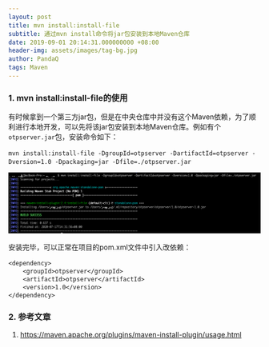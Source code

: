 ```yaml
---
layout: post
title: mvn install:install-file
subtitle: 通过mvn install命令将jar包安装到本地Maven仓库
date: 2019-09-01 20:14:31.000000000 +08:00
header-img: assets/images/tag-bg.jpg
author: PandaQ
tags: Maven
---
```


### 1. mvn install:install-file的使用

有时候拿到一个第三方jar包，但是在中央仓库中并没有这个Maven依赖，为了顺利进行本地开发，可以先将该jar包安装到本地Maven仓库。例如有个`otpserver.jar`包，安装命令如下：


`mvn install:install-file -DgroupId=otpserver -DartifactId=otpserver -Dversion=1.0 -Dpackaging=jar -Dfile=./otpserver.jar`


![mvn-install.png](/assets/images/2019-09/mvn-install.png)

安装完毕，可以正常在项目的pom.xml文件中引入改依赖：

```text
<dependency>
    <groupId>otpserver</groupId>
    <artifactId>otpserver</artifactId>
    <version>1.0</version>
</dependency>
```

### 2. 参考文章

1. <a href="https://maven.apache.org/plugins/maven-install-plugin/usage.html" target="_blank">https://maven.apache.org/plugins/maven-install-plugin/usage.html</a>
